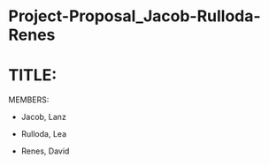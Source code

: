 # Project-Proposal_Jacob-Rulloda-Renes
<h1>TITLE: </h1>
<p>MEMBERS:</p>
<ul>
<li><p>Jacob, Lanz</p></li>
<li><p>Rulloda, Lea</p></li>
<li><p>Renes, David</p></li></ul>
